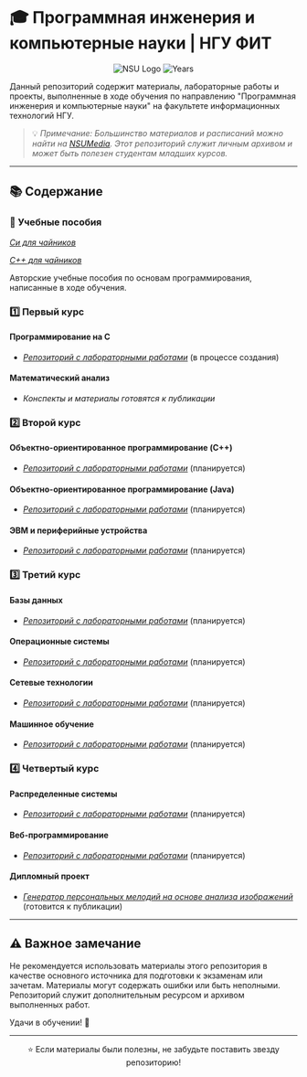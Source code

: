 # 🎓 Программная инженерия и компьютерные науки | НГУ ФИТ

<div align="center">

![NSU Logo](https://img.shields.io/badge/НГУ-ФИТ-blue?style=for-the-badge&logo=university)
![Years](https://img.shields.io/badge/2021–2025-Бакалавриат-success?style=for-the-badge)

</div>

Данный репозиторий содержит материалы, лабораторные работы и проекты, выполненные в ходе обучения по направлению "Программная инженерия и компьютерные науки" на факультете информационных технологий НГУ.

> 💡 *Примечание: Большинство материалов и расписаний можно найти на [NSUMedia](https://www.nsumedia.ru). Этот репозиторий служит личным архивом и может быть полезен студентам младших курсов.*

---

## 📚 Содержание

### 🎯 Учебные пособия

*[Си для чайников](https://github.com/NBx03/NSU-Bachelor-Labs/blob/main/tutorials/C_for_dummies.c)*

*[C++ для чайников](https://github.com/NBx03/NSU-Bachelor-Labs/blob/main/tutorials/C++_for_dummies.cpp)*

Авторские учебные пособия по основам программирования, написанные в ходе обучения.

### 1️⃣ Первый курс

#### Программирование на C
- *[Репозиторий с лабораторными работами](https://github.com/NBx03/NSU-C-Programming)* (в процессе создания)

#### Математический анализ
- *Конспекты и материалы готовятся к публикации*

### 2️⃣ Второй курс

#### Объектно-ориентированное программирование (C++)
- *[Репозиторий с лабораторными работами](https://github.com/NBx03/NSU-OOP-CPP)* (планируется)

#### Объектно-ориентированное программирование (Java)
- *[Репозиторий с лабораторными работами](https://github.com/NBx03/NSU-OOP-Java)* (планируется)

#### ЭВМ и периферийные устройства
- *[Репозиторий с лабораторными работами](https://github.com/NBx03/NSU-EVM)* (планируется)

### 3️⃣ Третий курс

#### Базы данных
- *[Репозиторий с лабораторными работами](https://github.com/NBx03/NSU-Databases)* (планируется)

#### Операционные системы
- *[Репозиторий с лабораторными работами](https://github.com/NBx03/NSU-Operating-Systems)* (планируется)

#### Сетевые технологии
- *[Репозиторий с лабораторными работами](https://github.com/NBx03/NSU-Networking)* (планируется)

#### Машинное обучение
- *[Репозиторий с лабораторными работами](https://github.com/NBx03/NSU-Machine-Learning)* (планируется)

### 4️⃣ Четвертый курс

#### Распределенные системы
- *[Репозиторий с лабораторными работами](https://github.com/NBx03/NSU-Distributed-Systems)* (планируется)

#### Веб-программирование
- *[Репозиторий с лабораторными работами](https://github.com/NBx03/NSU-Web-Development)* (планируется)

#### Дипломный проект
- *[Генератор персональных мелодий на основе анализа изображений](https://github.com/NBx03/Emotion-Music-Generator)* (готовится к публикации)

---

## ⚠️ Важное замечание

Не рекомендуется использовать материалы этого репозитория в качестве основного источника для подготовки к экзаменам или зачетам. Материалы могут содержать ошибки или быть неполными. Репозиторий служит дополнительным ресурсом и архивом выполненных работ.

Удачи в обучении! 🚀

---

<div align="center">

⭐ Если материалы были полезны, не забудьте поставить звезду репозиторию!

</div>
